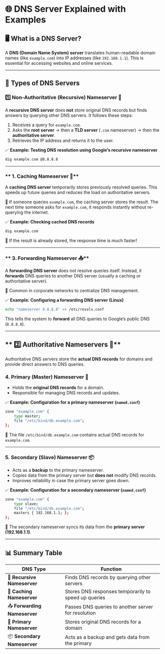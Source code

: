 # 🌐 **DNS Server Explained with Examples**  

## **🖥️ What is a DNS Server?**  
A **DNS (Domain Name System) server** translates human-readable domain names (like `example.com`) into IP addresses (like `192.168.1.1`). This is essential for accessing websites and online services.  

---

## **📌 Types of DNS Servers**  

### **1️⃣ Non-Authoritative (Recursive) Nameserver 🔄**  
A **recursive DNS server** does **not** store original DNS records but finds answers by querying other DNS servers. It follows these steps:  
1. Receives a query for `example.com`.  
2. Asks the **root server** → then a **TLD server** (`.com` nameserver) → then the **authoritative server**.  
3. Retrieves the IP address and returns it to the user.  

✅ **Example: Testing DNS resolution using Google’s recursive nameserver**  
```sh
dig example.com @8.8.8.8
```

---

### ** 1. Caching Nameserver 🏪**  
A **caching DNS server** temporarily stores previously resolved queries. This speeds up future queries and reduces the load on authoritative servers.  

🔹 If someone queries `example.com`, the caching server stores the result. The next time someone asks for `example.com`, it responds instantly without re-querying the internet.  

✅ **Example: Checking cached DNS records**  
```sh
dig example.com
```

📌 If the result is already stored, the response time is much faster!

---

### ** 3. Forwarding Nameserver 📤**  
A **forwarding DNS server** does not resolve queries itself. Instead, it **forwards** DNS queries to another DNS server (usually a caching or authoritative server).  

🔹 Common in corporate networks to centralize DNS management.  

✅ **Example: Configuring a forwarding DNS server (Linux)**  
```sh
echo "nameserver 8.8.8.8" >> /etc/resolv.conf
```
This tells the system to **forward** all DNS queries to Google’s public DNS (`8.8.8.8`).

---

## ** 2️⃣  Authoritative Nameservers 🔐**  
Authoritative DNS servers store the **actual DNS records** for domains and provide direct answers to DNS queries.

### **4. Primary (Master) Nameserver 👑**  
- Holds the **original DNS records** for a domain.  
- Responsible for managing DNS records and updates.  

✅ **Example: Configuration for a primary nameserver (`named.conf`)**  
```sh
zone "example.com" {
    type master;
    file "/etc/bind/db.example.com";
};
```
📌 The file `/etc/bind/db.example.com` contains actual DNS records for `example.com`.

---

### **5. Secondary (Slave) Nameserver 📦**  
- Acts as a **backup** to the primary nameserver.  
- Copies data from the primary server but **does not** modify DNS records.  
- Improves reliability in case the primary server goes down.  

✅ **Example: Configuration for a secondary nameserver (`named.conf`)**  
```sh
zone "example.com" {
    type slave;
    file "/etc/bind/db.example.com";
    masters { 192.168.1.1; };
};
```
📌 The secondary nameserver syncs its data from the **primary server (192.168.1.1)**.

---

## **📊 Summary Table**  
| **DNS Type**                  | **Function** |
|-------------------------------|-------------|
| 🔄 **Recursive Nameserver**  | Finds DNS records by querying other servers |
| 🏪 **Caching Nameserver**    | Stores DNS responses temporarily to speed up queries |
| 📤 **Forwarding Nameserver** | Passes DNS queries to another server for resolution |
| 👑 **Primary Nameserver**    | Stores original DNS records for a domain |
| 📦 **Secondary Nameserver**  | Acts as a backup and gets data from the primary |
